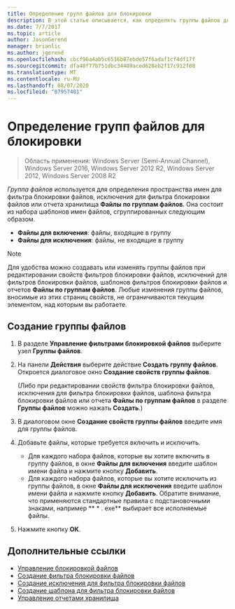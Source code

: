```yaml
---
title: Определение групп файлов для блокировки
description: В этой статье описывается, как определять группы файлов для создания пространства имен для фильтра блокировки файлов, определять исключения для фильтра блокировки файлов или по отчетам хранилища "Файлы по группам файлов".
ms.date: 7/7/2017
ms.topic: article
author: JasonGerend
manager: brianlic
ms.author: jgerend
ms.openlocfilehash: cbcf96a4ab5c6516b87ebde57f6adaf1cf4df17f
ms.sourcegitcommit: dfa48f77b751dbc34409aced628eb2f17c912f08
ms.translationtype: MT
ms.contentlocale: ru-RU
ms.lasthandoff: 08/07/2020
ms.locfileid: "87957481"
---
```

# <a name="define-file-groups-for-screening"></a>Определение групп файлов для блокировки

> Область применения: Windows Server (Semi-Annual Channel), Windows Server 2016, Windows Server 2012 R2, Windows Server 2012, Windows Server 2008 R2

*Группа файлов* используется для определения пространства имен для фильтра блокировки файлов, исключения для фильтра блокировки файлов или отчета хранилища **Файлы по группам файлов**. Она состоит из набора шаблонов имен файлов, сгруппированных следующим образом.

-   **Файлы для включения**: файлы, входящие в группу
-   **Файлы для исключения**: файлы, не входящие в группу

> [!Note]
> Для удобства можно создавать или изменять группы файлов при редактировании свойств фильтров блокировки файлов, исключений для фильтров блокировки файлов, шаблонов фильтров блокировки файлов и отчетов **Файлы по группам файлов**. Любые изменения группы файлов, вносимые из этих страниц свойств, не ограничиваются текущим элементом, над которым вы работаете.

## <a name="to-create-a-file-group"></a>Создание группы файлов

1.  В разделе **Управление фильтрами блокировкой файлов** выберите узел **Группы файлов**.

2.  На панели **Действия** выберите действие **Создать группу файлов**. Откроется диалоговое окно **Создание свойств группы файлов**.

    (Либо при редактировании свойств фильтра блокировки файлов, исключения для фильтра блокировки файлов, шаблона фильтра блокировки файлов или отчета **Файлы по группам файлов** в разделе **Группы файлов** можно нажать **Создать**.)

3.  В диалоговом окне **Создание свойств группы файлов** введите имя для группы файлов.

4.  Добавьте файлы, которые требуется включить и исключить.

    -   Для каждого набора файлов, которые вы хотите включить в группу файлов, в окне **Файлы для включения** введите шаблон имени файла и нажмите кнопку **Добавить**.
    -   Для каждого набора файлов, которые вы хотите исключить из группы файлов, в окне **Файлы для исключения** введите шаблон имени файла и нажмите кнопку **Добавить**.
        Обратите внимание, что применяются стандартные правила с подстановочными знаками, например ** \* . exe** выбирает все исполняемые файлы.

5.  Нажмите кнопку **ОК**.

## <a name="additional-references"></a>Дополнительные ссылки

-   [Управление блокировкой файлов](file-screening-management.md)
-   [Создание фильтра блокировки файлов](create-file-screen.md)
-   [Создание исключения для фильтра блокировки файлов](create-file-screen-exception.md)
-   [Создание шаблона для фильтра блокировки файлов](create-file-screen-template.md)
-   [Управление отчетами хранилища](storage-reports-management.md)


